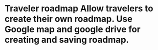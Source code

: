 Traveler roadmap
Allow travelers to create their own roadmap.
Use Google map and google drive for creating and saving roadmap.
===============
